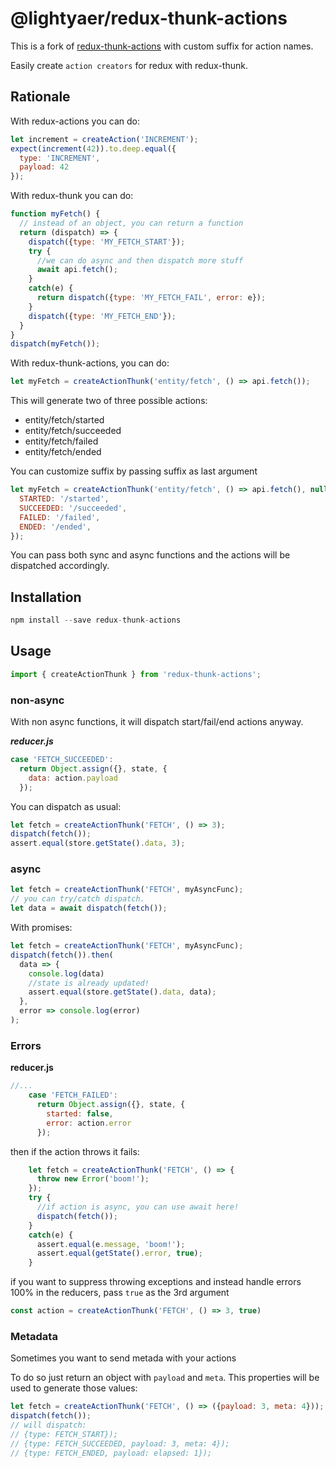 @lightyaer/redux-thunk-actions
===================

This is a fork of [redux-thunk-actions](https://www.npmjs.com/package/redux-thunk-actions)
with custom suffix for action names.

Easily create `action creators` for redux with redux-thunk.

## Rationale

With redux-actions you can do:

```js
let increment = createAction('INCREMENT');
expect(increment(42)).to.deep.equal({
  type: 'INCREMENT',
  payload: 42
});
```

With redux-thunk you can do:

```js
function myFetch() {
  // instead of an object, you can return a function
  return (dispatch) => {
    dispatch({type: 'MY_FETCH_START'});
    try {
      //we can do async and then dispatch more stuff
      await api.fetch();
    }
    catch(e) {
      return dispatch({type: 'MY_FETCH_FAIL', error: e});
    }
    dispatch({type: 'MY_FETCH_END'});
  }
}
dispatch(myFetch());
```

With redux-thunk-actions, you can do:

```js
let myFetch = createActionThunk('entity/fetch', () => api.fetch());
```

This will generate two of three possible actions:

- entity/fetch/started
- entity/fetch/succeeded
- entity/fetch/failed
- entity/fetch/ended

You can customize suffix by passing suffix as last argument
```js
let myFetch = createActionThunk('entity/fetch', () => api.fetch(), null, {
  STARTED: '/started',
  SUCCEEDED: '/succeeded',
  FAILED: '/failed',
  ENDED: '/ended',
});
```

You can pass both sync and async functions and the actions will be
dispatched accordingly.

## Installation

```js
npm install --save redux-thunk-actions
```

## Usage

```js
import { createActionThunk } from 'redux-thunk-actions';
```

### non-async

With non async functions, it will dispatch start/fail/end actions
anyway.

***reducer.js***
```js
case 'FETCH_SUCCEEDED':
  return Object.assign({}, state, {
    data: action.payload
  });
```
You can dispatch as usual:
```js
let fetch = createActionThunk('FETCH', () => 3);
dispatch(fetch());
assert.equal(store.getState().data, 3);
```

### async

```js
let fetch = createActionThunk('FETCH', myAsyncFunc);
// you can try/catch dispatch.
let data = await dispatch(fetch());
```
With promises:
```js
let fetch = createActionThunk('FETCH', myAsyncFunc);
dispatch(fetch()).then(
  data => {
    console.log(data)
    //state is already updated!
    assert.equal(store.getState().data, data);
  },
  error => console.log(error)
);
```

### Errors

**reducer.js**

```js
//...
    case 'FETCH_FAILED':
      return Object.assign({}, state, {
        started: false,
        error: action.error
      });
```

then if the action throws it fails:

```js
    let fetch = createActionThunk('FETCH', () => {
      throw new Error('boom!');
    });
    try {
      //if action is async, you can use await here!
      dispatch(fetch());
    }
    catch(e) {
      assert.equal(e.message, 'boom!');
      assert.equal(getState().error, true);
    }
```

if you want to suppress throwing exceptions and instead handle errors 100% in the reducers, pass `true` as the 3rd argument

```js
const action = createActionThunk('FETCH', () => 3, true)
```

### Metadata

Sometimes you want to send metada with your actions

To do so just return an object with `payload` and `meta`. This properties will be used to generate those values:

```js
let fetch = createActionThunk('FETCH', () => ({payload: 3, meta: 4}));
dispatch(fetch());
// will dispatch: 
// {type: FETCH_START});
// {type: FETCH_SUCCEEDED, payload: 3, meta: 4});
// {type: FETCH_ENDED, payload: elapsed: 1});
```
